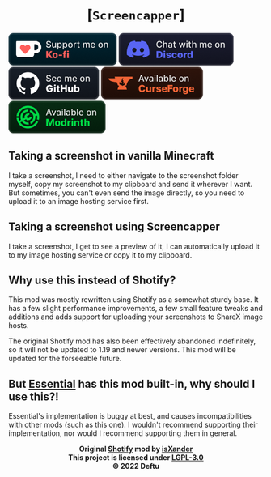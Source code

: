 <div align="center">

# [`Screencapper`]

</div>

[![Ko-Fi Badge](https://raw.githubusercontent.com/intergrav/devins-badges/v2/assets/cozy/donate/kofi-singular_64h.png)](https://ko-fi.com/Deftu)
[![Discord Badge](https://raw.githubusercontent.com/intergrav/devins-badges/v2/assets/cozy/social/discord-singular_64h.png)](https://shr.deftu.xyz/discord)
[![GitHub Badge](https://raw.githubusercontent.com/intergrav/devins-badges/v2/assets/cozy/social/github-singular_64h.png)](https://github.com/Deftu/Screencapper)
[![CurseForge Badge](https://raw.githubusercontent.com/intergrav/devins-badges/v2/assets/cozy/available/curseforge_64h.png)](https://www.curseforge.com/minecraft/mc-mods/screencapper)
[![Modrinth Badge](https://raw.githubusercontent.com/intergrav/devins-badges/v2/assets/cozy/available/modrinth_64h.png)](https://modrinth.com/mod/screencapper)

## Taking a screenshot in vanilla Minecraft
I take a screenshot, I need to either navigate
to the screenshot folder myself, copy my screenshot
to my clipboard and send it wherever I want. But
sometimes, you can't even send the image directly,
so you need to upload it to an image hosting service
first.

## Taking a screenshot using Screencapper
I take a screenshot, I get to see a preview of it,
I can automatically upload it to my image hosting
service or copy it to my clipboard.

## Why use this instead of Shotify?
This mod was mostly rewritten using Shotify
as a somewhat sturdy base. It has a few slight
performance improvements, a few small feature
tweaks and additions and adds support for
uploading your screenshots to ShareX image
hosts.

The original Shotify mod has also been effectively
abandoned indefinitely, so it will not be updated
to 1.19 and newer versions. This mod will be updated
for the forseeable future.

## But [Essential][essential] has this mod built-in, why should I use this?!
Essential's implementation is buggy at best, and causes
incompatibilities with other mods (such as this one). I
wouldn't recommend supporting their implementation, nor
would I recommend supporting them in general.

<div align="center">

**Original [Shotify][shotify] mod by [isXander][xander]**\
**This project is licensed under [LGPL-3.0][lgpl]**\
**&copy; 2022 Deftu**

</div>

[shotify]: https://curseforge.com/minecraft/mc-mods/shotify
[xander]: https://github.com/isXander
[essential]: https://essential.gg/
[lgpl]: https://www.gnu.org/licenses/lgpl-3.0.en.html
